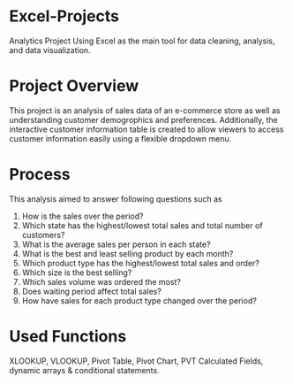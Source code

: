# Excel-Projects
Analytics Project Using Excel as the main tool for data cleaning, analysis, and data visualization.

# Project Overview
This project is an analysis of sales data of an e-commerce store as well as understanding customer demogrophics and preferences. Additionally, the interactive customer information table is created to allow viewers to access customer information easily using a flexible dropdown menu.

# Process
This analysis aimed to answer following questions such as 
1. How is the sales over the period?
2. Which state has the highest/lowest total sales and total number of customers?
3. What is the average sales per person in each state?
4. What is the best and least selling product by each month?
5. Which product type has the highest/lowest total sales and order?
6. Which size is the best selling?
7. Which sales volume was ordered the most?
8. Does waiting period affect total sales?
9. How have sales for each product type changed over the period?

# Used Functions
XLOOKUP, VLOOKUP, Pivot Table, Pivot Chart, PVT Calculated Fields, dynamic arrays & conditional statements.
